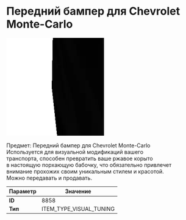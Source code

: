 # Передний бампер для Chevrolet Monte-Carlo

![Item Image](../img/8858.webp?raw=true)

Предмет: Передний бампер для Chevrolet Monte-Carlo<br>Используется для визуальной модификаций вашего<br>транспорта, способен превратить ваше ржавое корыто<br>в настоящую порхающую бабочку, что обязательно привлечет<br>внимание прохожих своим уникальным стилем и красотой.<br>Можно передавать и продавать.


| Параметр | Значение |
|----------|----------|
| **ID** | 8858 |
| **Тип** | ITEM_TYPE_VISUAL_TUNING |

